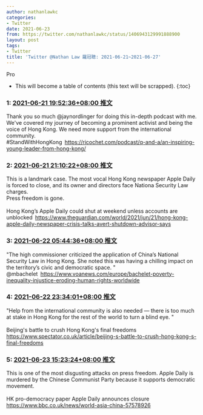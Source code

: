 ```yaml
---
author: nathanlawkc
categories:
- Twitter
date: 2021-06-23
from: https://twitter.com/nathanlawkc/status/1406943129991888900
layout: post
tags:
- Twitter
title: 'Twitter @Nathan Law 羅冠聰: 2021-06-21~2021-06-27'
---
```


Pro

* This will become a table of contents (this text will be scrapped).
{:toc}

### 1: [2021-06-21 19:52:36+08:00 推文](https://twitter.com/nathanlawkc/status/1406943129991888900)

Thank you so much @jaynordlinger  for doing this in-depth podcast with me. We've covered my journey of becoming a prominent activist and being the voice of Hong Kong. We need more support from the international community. <br>#StandWithHongKong <a href="https://ricochet.com/podcast/q-and-a/an-inspiring-young-leader-from-hong-kong/" target="_blank" rel="noopener noreferrer">https://ricochet.com/podcast/q-and-a/an-inspiring-young-leader-from-hong-kong/</a>

### 2: [2021-06-21 21:10:22+08:00 推文](https://twitter.com/nathanlawkc/status/1406962699066613764)

This is a landmark case. The most vocal Hong Kong newspaper Apple Daily is forced to close, and its owner and directors face Nationa Security Law charges. <br>Press freedom is gone.<br><br>Hong Kong’s Apple Daily could shut at weekend unless accounts are unblocked <a href="https://www.theguardian.com/world/2021/jun/21/hong-kong-apple-daily-newspaper-crisis-talks-avert-shutdown-advisor-says" target="_blank" rel="noopener noreferrer">https://www.theguardian.com/world/2021/jun/21/hong-kong-apple-daily-newspaper-crisis-talks-avert-shutdown-advisor-says</a>

### 3: [2021-06-22 05:44:36+08:00 推文](https://twitter.com/nathanlawkc/status/1407092112303267842)

"The high commissioner criticized the application of China’s National Security Law in Hong Kong. She noted this was having a chilling impact on the territory’s civic and democratic space. "<br>@mbachelet <a href="https://www.voanews.com/europe/bachelet-poverty-inequality-injustice-eroding-human-rights-worldwide" target="_blank" rel="noopener noreferrer">https://www.voanews.com/europe/bachelet-poverty-inequality-injustice-eroding-human-rights-worldwide</a>

### 4: [2021-06-22 23:34:01+08:00 推文](https://twitter.com/nathanlawkc/status/1407361236845699074)

"Help from the international community is also needed — there is too much at stake in Hong Kong for the rest of the world to turn a blind eye. "<br><br>Beijing's battle to crush Hong Kong's final freedoms <a href="https://www.spectator.co.uk/article/beijing-s-battle-to-crush-hong-kong-s-final-freedoms" target="_blank" rel="noopener noreferrer">https://www.spectator.co.uk/article/beijing-s-battle-to-crush-hong-kong-s-final-freedoms</a>

### 5: [2021-06-23 15:23:24+08:00 推文](https://twitter.com/nathanlawkc/status/1407600158246846465)

This is one of the most disgusting attacks on press freedom. Apple Daily is murdered by the Chinese Communist Party because it supports democratic movement.<br><br>HK pro-democracy paper Apple Daily announces closure <a href="https://www.bbc.co.uk/news/world-asia-china-57578926" target="_blank" rel="noopener noreferrer">https://www.bbc.co.uk/news/world-asia-china-57578926</a>

